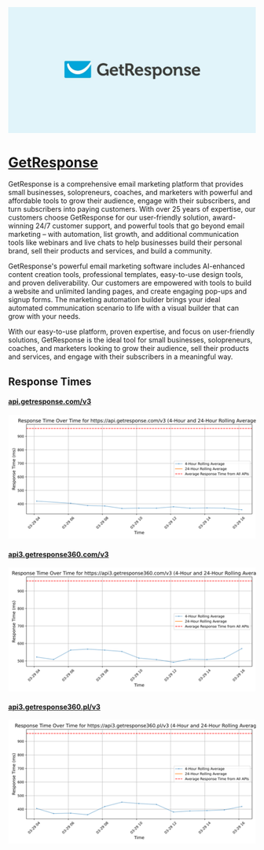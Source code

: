 [![Visit GetResponse](imagePreview.jpg)](https://getresponse.com)

# [GetResponse](https://getresponse.com)

GetResponse is a comprehensive email marketing platform that provides small businesses, solopreneurs, coaches, and marketers with powerful and affordable tools to grow their audience, engage with their subscribers, and turn subscribers into paying customers. With over 25 years of expertise, our customers choose GetResponse for our user-friendly solution, award-winning 24/7 customer support, and powerful tools that go beyond email marketing  – with automation, list growth, and additional communication tools like webinars and live chats to help businesses build their personal brand, sell their products and services, and build a community.

GetResponse's powerful email marketing software includes AI-enhanced content creation tools, professional templates, easy-to-use design tools, and proven deliverability. Our customers are empowered with tools to build a website and unlimited landing pages, and create engaging pop-ups and signup forms. The marketing automation builder brings your ideal automated communication scenario to life with a visual builder that can grow with your needs.

With our easy-to-use platform, proven expertise, and focus on user-friendly solutions, GetResponse is the ideal tool for small businesses, solopreneurs, coaches, and marketers looking to grow their audience, sell their products and services, and engage with their subscribers in a meaningful way.

## Response Times

#### [api.getresponse.com/v3](https://api.getresponse.com/v3)

![api.getresponse.com/v3](response-time-charts/6170692e676574726573706f6e73652e636f6d2f7633.svg)
#### [api3.getresponse360.com/v3](https://api3.getresponse360.com/v3)

![api3.getresponse360.com/v3](response-time-charts/617069332e676574726573706f6e73653336302e636f6d2f7633.svg)
#### [api3.getresponse360.pl/v3](https://api3.getresponse360.pl/v3)

![api3.getresponse360.pl/v3](response-time-charts/617069332e676574726573706f6e73653336302e706c2f7633.svg)
